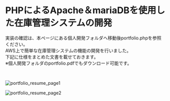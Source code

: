 # PHPによるApache＆mariaDBを使用した在庫管理システムの開発
実装の確認は、本ページにある個人開発フォルダへ移動後portfolio.phpを参照ください。
<br>
AWS上で簡単な在庫管理システムの機能の開発を行いました。<br>
下記に仕様をまとめた文書を載せておきます。<br>
※個人開発フォルダのportfolio.pdfでもダウンロード可能です。

<br>

![portfolio_resume_page1](https://user-images.githubusercontent.com/67217703/129176334-377e8662-aa0c-497e-881e-624e610b1a7d.png)
<br>

![portfolio_resume_page2](https://user-images.githubusercontent.com/67217703/129176364-6605c952-f512-446a-a61e-363acf80cdfd.png)
